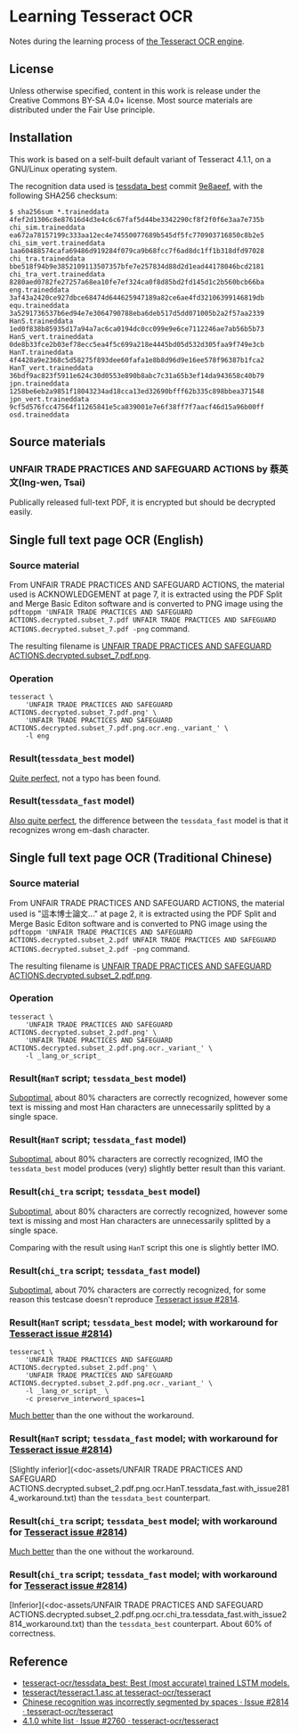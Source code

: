 # Learning Tesseract OCR

Notes during the learning process of [the Tesseract OCR engine](https://github.com/tesseract-ocr/tesseract).

## License

Unless otherwise specified, content in this work is release under the Creative Commons BY-SA 4.0+ license.  Most source materials are distributed under the Fair Use principle.

## Installation

This work is based on a self-built default variant of Tesseract 4.1.1, on a GNU/Linux operating system.

The recognition data used is [tessdata_best](https://github.com/tesseract-ocr/tessdata_best) commit [9e8aeef](https://github.com/tesseract-ocr/tessdata_best/commit/9e8aeef07ce8c4f6e6519577cee76363246bc6de), with the following SHA256 checksum:

```checksum
$ sha256sum *.traineddata
4fef2d1306c8e87616d4d3e4c6c67faf5d44be3342290cf8f2f0f6e3aa7e735b  chi_sim.traineddata
ea672a78157199c333aa12ec4e74550077689b545df5fc770903716850c8b2e5  chi_sim_vert.traineddata
1aa60488574cafa69486d919284f079ca9b68fcc7f6ad8dc1ff1b318dfd97028  chi_tra.traineddata
bbe518f94b9e3852109113507357bfe7e257834d88d2d1ead44178046bcd2181  chi_tra_vert.traineddata
8280aed0782fe27257a68ea10fe7ef324ca0f8d85bd2fd145d1c2b560bcb66ba  eng.traineddata
3af43a2420ce927dbce68474d644625947189a82ce6ae4fd32106399146819db  equ.traineddata
3a5291736537b6ed94e7e3064790788eba6deb517d5dd071005b2a2f57aa2339  HanS.traineddata
1ed0f838b85935d17a94a7ac6ca0194dc0cc099e9e6ce7112246ae7ab56b5b73  HanS_vert.traineddata
0de8b33fce2b03ef78ecc5ea4f5c699a218e4445bd05d532d305faa9f749e3cb  HanT.traineddata
4f4428a9e2368c5d58275f893dee60fafa1e8b8d96d9e16ee578f96387b1fca2  HanT_vert.traineddata
36bdf9ac823f5911e624c30d0553e890b8abc7c31a65b3ef14da943658c40b79  jpn.traineddata
1258be6eb2a9851f18043234ad18cca13ed32690bfff62b335c898bbea371548  jpn_vert.traineddata
9cf5d576fcc47564f11265841e5ca839001e7e6f38ff7f7aacf46d15a96b00ff  osd.traineddata

```

## Source materials

### UNFAIR TRADE PRACTICES AND SAFEGUARD ACTIONS by 蔡英文(Ing-wen, Tsai)

Publically released full-text PDF, it is encrypted but should be decrypted easily.

## Single full text page OCR (English)

### Source material

From UNFAIR TRADE PRACTICES AND SAFEGUARD ACTIONS, the material used is ACKNOWLEDGEMENT at page 7, it is extracted using the PDF Split and Merge Basic Editon software and is converted to PNG image using the `pdftoppm 'UNFAIR TRADE PRACTICES AND SAFEGUARD ACTIONS.decrypted.subset_7.pdf UNFAIR TRADE PRACTICES AND SAFEGUARD ACTIONS.decrypted.subset_7.pdf -png` command.

The resulting filename is [UNFAIR TRADE PRACTICES AND SAFEGUARD ACTIONS.decrypted.subset_7.pdf.png](<doc-assets/UNFAIR TRADE PRACTICES AND SAFEGUARD ACTIONS.decrypted.subset_7.pdf.png>).

### Operation

```shell
tesseract \
    'UNFAIR TRADE PRACTICES AND SAFEGUARD ACTIONS.decrypted.subset_7.pdf.png' \
    'UNFAIR TRADE PRACTICES AND SAFEGUARD ACTIONS.decrypted.subset_7.pdf.png.ocr.eng._variant_' \
    -l eng
```

### Result(`tessdata_best` model)

[Quite perfect](<doc-assets/UNFAIR TRADE PRACTICES AND SAFEGUARD ACTIONS.decrypted.subset_7.pdf.png.ocr.eng.tessdata_best.txt>), not a typo has been found.

### Result(`tessdata_fast` model)

[Also quite perfect](<doc-assets/UNFAIR TRADE PRACTICES AND SAFEGUARD ACTIONS.decrypted.subset_7.pdf.png.ocr.eng.tessdata_fast.txt>), the difference between the `tessdata_fast` model is that it recognizes wrong em-dash character.

## Single full text page OCR (Traditional Chinese)

### Source material

From UNFAIR TRADE PRACTICES AND SAFEGUARD ACTIONS, the material used is "這本博士論文..." at page 2, it is extracted using the PDF Split and Merge Basic Editon software and is converted to PNG image using the `pdftoppm 'UNFAIR TRADE PRACTICES AND SAFEGUARD ACTIONS.decrypted.subset_2.pdf UNFAIR TRADE PRACTICES AND SAFEGUARD ACTIONS.decrypted.subset_2.pdf -png` command.

The resulting filename is [UNFAIR TRADE PRACTICES AND SAFEGUARD ACTIONS.decrypted.subset_2.pdf.png](<doc-assets/UNFAIR TRADE PRACTICES AND SAFEGUARD ACTIONS.decrypted.subset_2.pdf.png>).

### Operation

```shell
tesseract \
    'UNFAIR TRADE PRACTICES AND SAFEGUARD ACTIONS.decrypted.subset_2.pdf.png' \
    'UNFAIR TRADE PRACTICES AND SAFEGUARD ACTIONS.decrypted.subset_2.pdf.png.ocr._variant_' \
    -l _lang_or_script_
```

### Result(`HanT` script; `tessdata_best` model)

[Suboptimal](<doc-assets/UNFAIR TRADE PRACTICES AND SAFEGUARD ACTIONS.decrypted.subset_2.pdf.png.ocr.HanT.tessdata_best.txt>), about 80% characters are correctly recognized, however some text is missing and most Han characters are unnecessarily splitted by a single space.

### Result(`HanT` script; `tessdata_fast` model)

[Suboptimal](<doc-assets/UNFAIR TRADE PRACTICES AND SAFEGUARD ACTIONS.decrypted.subset_2.pdf.png.ocr.HanT.tessdata_fast.txt>), about 80% characters are correctly recognized, IMO the `tessdata_best` model produces (very) slightly better result than this variant.

### Result(`chi_tra` script; `tessdata_best` model)

[Suboptimal](<doc-assets/UNFAIR TRADE PRACTICES AND SAFEGUARD ACTIONS.decrypted.subset_2.pdf.png.ocr.chi_tra.tessdata_best.txt>), about 80% characters are correctly recognized, however some text is missing and most Han characters are unnecessarily splitted by a single space.

Comparing with the result using `HanT` script this one is slightly better IMO.

### Result(`chi_tra` script; `tessdata_fast` model)

[Suboptimal](<doc-assets/UNFAIR TRADE PRACTICES AND SAFEGUARD ACTIONS.decrypted.subset_2.pdf.png.ocr.chi_tra.tessdata_fast.txt>), about 70% characters are correctly recognized, for some reason this testcase doesn't reproduce [Tesseract issue #2814](https://github.com/tesseract-ocr/tesseract/issues/2814).

### Result(`HanT` script; `tessdata_best` model; with workaround for [Tesseract issue #2814](https://github.com/tesseract-ocr/tesseract/issues/2814))

```shell
tesseract \
    'UNFAIR TRADE PRACTICES AND SAFEGUARD ACTIONS.decrypted.subset_2.pdf.png' \
    'UNFAIR TRADE PRACTICES AND SAFEGUARD ACTIONS.decrypted.subset_2.pdf.png.ocr._variant_' \
    -l _lang_or_script_ \
    -c preserve_interword_spaces=1
```

[Much better](<doc-assets/UNFAIR TRADE PRACTICES AND SAFEGUARD ACTIONS.decrypted.subset_2.pdf.png.ocr.HanT.tessdata_best.with_issue2814_workaround.txt>) than the one without the workaround.

### Result(`HanT` script; `tessdata_fast` model; with workaround for [Tesseract issue #2814](https://github.com/tesseract-ocr/tesseract/issues/2814))

[Slightly inferior](<doc-assets/UNFAIR TRADE PRACTICES AND SAFEGUARD ACTIONS.decrypted.subset_2.pdf.png.ocr.HanT.tessdata_fast.with_issue2814_workaround.txt) than the `tessdata_best` counterpart.

### Result(`chi_tra` script; `tessdata_best` model; with workaround for [Tesseract issue #2814](https://github.com/tesseract-ocr/tesseract/issues/2814))

[Much better](<doc-assets/UNFAIR TRADE PRACTICES AND SAFEGUARD ACTIONS.decrypted.subset_2.pdf.png.ocr.chi_tra.tessdata_best.with_issue2814_workaround.txt>) than the one without the workaround.

### Result(`chi_tra` script; `tessdata_fast` model; with workaround for [Tesseract issue #2814](https://github.com/tesseract-ocr/tesseract/issues/2814))

[Inferior](<doc-assets/UNFAIR TRADE PRACTICES AND SAFEGUARD ACTIONS.decrypted.subset_2.pdf.png.ocr.chi_tra.tessdata_fast.with_issue2814_workaround.txt) than the `tessdata_best` counterpart.  About 60% of correctness.

## Reference

* [tesseract-ocr/tessdata_best: Best (most accurate) trained LSTM models.](https://github.com/tesseract-ocr/tessdata_best)
* [tesseract/tesseract.1.asc at tesseract-ocr/tesseract](https://github.com/tesseract-ocr/tesseract/blob/HEAD/doc/tesseract.1.asc#TESSDATADIR)
* [Chinese recognition was incorrectly segmented by spaces · Issue #2814 · tesseract-ocr/tesseract](https://github.com/tesseract-ocr/tesseract/issues/2814)
* [4.1.0 white list · Issue #2760 · tesseract-ocr/tesseract](https://github.com/tesseract-ocr/tesseract/issues/2760#issuecomment-560372382)